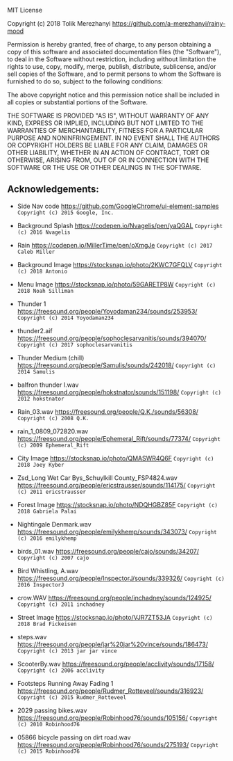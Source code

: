 MIT License

Copyright (c) 2018 Tolik Merezhanyi https://github.com/a-merezhanyi/rainy-mood

Permission is hereby granted, free of charge, to any person obtaining a copy
of this software and associated documentation files (the "Software"), to deal
in the Software without restriction, including without limitation the rights
to use, copy, modify, merge, publish, distribute, sublicense, and/or sell
copies of the Software, and to permit persons to whom the Software is
furnished to do so, subject to the following conditions:

The above copyright notice and this permission notice shall be included in all
copies or substantial portions of the Software.

THE SOFTWARE IS PROVIDED "AS IS", WITHOUT WARRANTY OF ANY KIND, EXPRESS OR
IMPLIED, INCLUDING BUT NOT LIMITED TO THE WARRANTIES OF MERCHANTABILITY,
FITNESS FOR A PARTICULAR PURPOSE AND NONINFRINGEMENT. IN NO EVENT SHALL THE
AUTHORS OR COPYRIGHT HOLDERS BE LIABLE FOR ANY CLAIM, DAMAGES OR OTHER
LIABILITY, WHETHER IN AN ACTION OF CONTRACT, TORT OR OTHERWISE, ARISING FROM,
OUT OF OR IN CONNECTION WITH THE SOFTWARE OR THE USE OR OTHER DEALINGS IN THE
SOFTWARE.

## Acknowledgements:

- Side Nav code https://github.com/GoogleChrome/ui-element-samples
`Copyright (c) 2015 Google, Inc.`

- Background Splash https://codepen.io/Nvagelis/pen/yaQGAL
`Copyright (c) 2016 Nvagelis`

- Rain https://codepen.io/MillerTime/pen/oXmgJe
`Copyright (c) 2017 Caleb Miller`

- Background Image https://stocksnap.io/photo/2KWC7GFQLV
`Copyright (c) 2018 Antonio`

- Menu Image https://stocksnap.io/photo/59GARETP8W
`Copyright (c) 2018 Noah Silliman`

- Thunder 1 https://freesound.org/people/Yoyodaman234/sounds/253953/
`Copyright (c) 2014 Yoyodaman234`

- thunder2.aif https://freesound.org/people/sophoclesarvanitis/sounds/394070/
`Copyright (c) 2017 sophoclesarvanitis`

- Thunder Medium (chill) https://freesound.org/people/Samulis/sounds/242018/
`Copyright (c) 2014 Samulis`

- balfron thunder I.wav https://freesound.org/people/hokstnator/sounds/151198/
`Copyright (c) 2012 hokstnator`

- Rain_03.wav https://freesound.org/people/Q.K./sounds/56308/
`Copyright (c) 2008 Q.K.`

- rain_1_0809_072820.wav https://freesound.org/people/Ephemeral_Rift/sounds/77374/
`Copyright (c) 2009 Ephemeral_Rift`

- City Image https://stocksnap.io/photo/QMASWR4Q6F
`Copyright (c) 2018 Joey Kyber`

- Zsd_Long Wet Car Bys_Schuylkill County_FSP4824.wav https://freesound.org/people/ericstrausser/sounds/114175/
`Copyright (c) 2011 ericstrausser`

- Forest Image https://stocksnap.io/photo/NDQHGBZ85F
`Copyright (c) 2018 Gabriela Palai`

- Nightingale Denmark.wav https://freesound.org/people/emilykhemp/sounds/343073/
`Copyright (c) 2016 emilykhemp`

- birds_01.wav https://freesound.org/people/cajo/sounds/34207/
`Copyright (c) 2007 cajo`

- Bird Whistling, A.wav https://freesound.org/people/InspectorJ/sounds/339326/
`Copyright (c) 2016 InspectorJ`

- crow.WAV https://freesound.org/people/inchadney/sounds/124925/
`Copyright (c) 2011 inchadney`

- Street Image https://stocksnap.io/photo/VJR7ZT53JA
`Copyright (c) 2018 Brad Fickeisen`

- steps.wav https://freesound.org/people/jar%20jar%20vince/sounds/186473/
`Copyright (c) 2013 jar jar vince`

- ScooterBy.wav https://freesound.org/people/acclivity/sounds/17158/
`Copyright (c) 2006 acclivity`

- Footsteps Running Away Fading 1 https://freesound.org/people/Rudmer_Rotteveel/sounds/316923/
`Copyright (c) 2015 Rudmer_Rotteveel`

- 2029 passing bikes.wav https://freesound.org/people/Robinhood76/sounds/105156/
`Copyright (c) 2010 Robinhood76`

- 05866 bicycle passing on dirt road.wav https://freesound.org/people/Robinhood76/sounds/275193/
`Copyright (c) 2015 Robinhood76`
